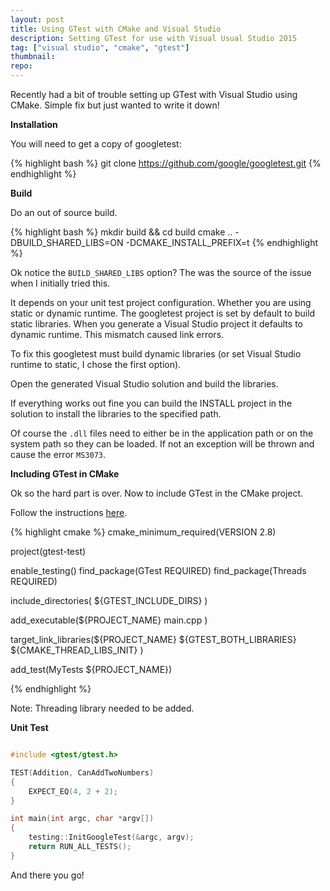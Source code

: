 ```yaml
---
layout: post
title: Using GTest with CMake and Visual Studio
description: Setting GTest for use with Visual Usual Studio 2015
tag: ["visual studio", "cmake", "gtest"]
thumbnail:
repo:
---
```


Recently had a bit of trouble setting up GTest with Visual Studio using CMake. Simple fix but just wanted to write it down!

**Installation**

You will need to get a copy of googletest:

{% highlight bash %}
git clone https://github.com/google/googletest.git
{% endhighlight %}

**Build**

Do an out of source build.

{% highlight bash %}
mkdir build && cd build
cmake .. -DBUILD_SHARED_LIBS=ON -DCMAKE_INSTALL_PREFIX=<Installation Directory>t
{% endhighlight %}

Ok notice the `BUILD_SHARED_LIBS` option? The was the source of the issue when I initially tried this.

It depends on your unit test project configuration. Whether you are using static or dynamic runtime. The googletest project is set by default to build static libraries. When you generate a Visual Studio project it defaults to dynamic runtime. This mismatch caused link errors.

To fix this googletest must build dynamic libraries (or set Visual Studio runtime to static, I chose the first option).

Open the generated Visual Studio solution and build the libraries.

If everything works out fine you can build the INSTALL project in the solution to install the libraries to the specified path.

Of course the `.dll` files need to either be in the application path or on the system path so they can be loaded. If not an exception will be thrown and cause the error `MS3073`.

**Including GTest in CMake**

Ok so the hard part is over. Now to include GTest in the CMake project.

Follow the instructions [here](https://cmake.org/cmake/help/v3.0/module/FindGTest.html).

{% highlight cmake %}
cmake_minimum_required(VERSION 2.8)

project(gtest-test)

enable_testing()
find_package(GTest REQUIRED)
find_package(Threads REQUIRED)

include_directories(
    ${GTEST_INCLUDE_DIRS}
)

add_executable(${PROJECT_NAME}
    main.cpp
)

target_link_libraries(${PROJECT_NAME}
    ${GTEST_BOTH_LIBRARIES}
    ${CMAKE_THREAD_LIBS_INIT}
)

add_test(MyTests ${PROJECT_NAME})

{% endhighlight %}

Note: Threading library needed to be added.

**Unit Test**

```c++

#include <gtest/gtest.h>

TEST(Addition, CanAddTwoNumbers)
{
    EXPECT_EQ(4, 2 + 2);
}

int main(int argc, char *argv[])
{
    testing::InitGoogleTest(&argc, argv);
    return RUN_ALL_TESTS();
}

```


And there you go!
